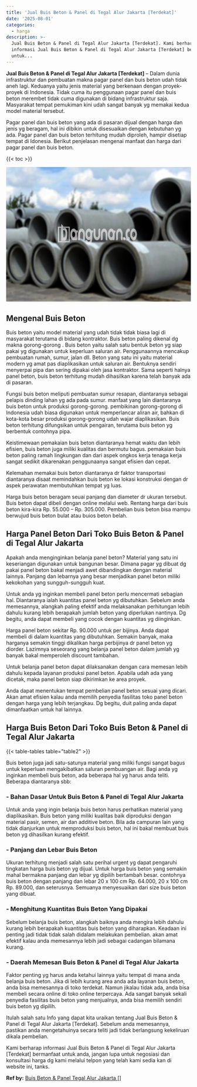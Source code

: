 ```yaml
---
title: 'Jual Buis Beton & Panel di Tegal Alur Jakarta [Terdekat]'
date: '2025-08-01'
categories:
  - harga
description: >-
  Jual Buis Beton & Panel di Tegal Alur Jakarta [Terdekat]. Kami berharap
  informasi Jual Buis Beton & Panel di Tegal Alur Jakarta [Terdekat] bermanfaat
  untuk...
---
```


**Jual Buis Beton & Panel di Tegal Alur Jakarta \[Terdekat\]** – Dalam dunia infrastruktur dan pembuatan makna pagar panel dan buis beton udah tidak aneh lagi. Keduanya yaitu jenis material yang berkenaan dengan proyek-proyek di Indonesia. Tidak cuma itu penggunaan pagar panel dan buis beton merembet tidak cuma digunakan di bidang infrastruktur saja. Masyarakat tempat pemukiman kini udah sangat banyak yg memakai kedua model material tersebut.

Pagar panel dan buis beton yang ada di pasaran dijual dengan harga dan jenis yg beragam, hal ini dibikin untuk disesuaikan dengan kebutuhan yg ada. Pagar panel dan buis beton terhitung mudah diproleh, hampir disetiap tempat di Idonesia. Berikut penjelasan mengenai manfaat dan harga dari pagar panel dan buis beton.

{{< toc >}}

![Jual Buis Beton & Panel di Tegal Alur Jakarta [Terdekat]](/images/jual-panel-buis-beton-murah-36.png)

## Mengenal Buis Beton

Buis beton yaitu model material yang udah tidak tidak biasa lagi di masyarakat terutama di bidang kontraktor. Buis beton paling dikenal dg makna gorong-gorong . Buis beton yaitu salah satu bentuk beton yg siap pakai yg digunakan untuk keperluan saluran air. Penggunaannya mencakup pembuatan rumah, sumur, jalan dll. Beton yang satu ini yaitu material modern yg amat pas diaplikasikan untuk saluran air. Bentuknya sendiri menyerpai pipa dan sering dipakai oleh jasa kontraktor. Sama seperti halnya panel beton, buis beton terhitung mudah dihasilkan karena telah banyak ada di pasaran.

Fungsi buis beton meliputi pembuatan sumur resapan, diantaranya sebagai pelapis dinding lahan yg ada pada sumur. manfaat yang lain diantaranya buis beton untuk produksi gorong-gorong. pembikinan gorong-gorong di Indonesia udah biasa digunakan untuk memperlancar aliran air, bahkan di kota-kota besar produksi gorong-gorong udah wajar diaplikasikan. Buis beton terhitung difungsikan untuk pengairan, terutama buis beton yg berbentuk contohnya pipa.

Keistimewaan pemakaian buis beton diantaranya hemat waktu dan lebih efisien, buis beton juga miliki kualitas dan bermutu bagus. pemakaian buis beton paling ramah lingkungan dan dari aspek ongkos kerja tenaga kerja sangat sedikit dikarenakan penggunaanya sangat efisien dan cepat.

Kelemahan memakai buis beton diantaranya dr faktor transportasi diantaranya disaat memindahkan buis beton ke lokasi konstruksi dengan dr aspek perawatan membutuhkan tempat yg luas.

Harga buis beton beragam seuai panjang dan diameter dr ukuran tersebut. Buis beton dapat dibeli dengan online melalui web. Rentang harga dari buis beton kira-kira Rp. 55.000 – Rp. 305.000. Pembelian buis beton bisa mampu berwujud buis beton bulat atau buios beton belah.

## Harga Panel Beton Dari Toko Buis Beton & Panel di Tegal Alur Jakarta

Apakah anda menginginkan belanja panel beton? Material yang satu ini keseriangan digunakan untuk bangunan besar. Dimana pagar yg dibuat dg pakai panel beton bakal menjadi awet dibandingkan dengan material lainnya. Panjang dan lebarnya yang besar menjadikan panel beton miliki kekokohan yang sungguh-sungguh kuat.

Untuk anda yg inginkan membeli panel beton perlu mencermati sebagian hal. Diantaranya ialah kuantitas panel beton yg dibutuhkan. Sebelum anda memesannya, alangkah paling efektif anda melaksanakan perhitungan lebih dahulu kurang lebih berapakah jumlah beton yang diperlukan nantinya. Dg begitu, anda dapat membeli yang cocok dengan kuantitas yg diinginkan.

Harga panel beton sekitar Rp. 90.000 untuk per bijinya. Anda dapat membeli di dalam kuantitas yang dibutuhkan. Semakin banyak, maka harganya semakin tinggi dikalikan harga perbijinya dr panel beton yg diorder. Lazimnya seseorang yang belanja panel beton dalam jumlah yg banyak bakal memperoleh discount tambahan.

Untuk belanja panel beton dapat dilaksanakan dengan cara memesan lebih dahulu kepada layanan produksi panel beton. Apabila udah ada yang dicetak, maka panel beton siap dikirimkan ke area proyek.

Anda dapat menentukan tempat pembelian panel beton sesuai yang dicari. Akan amat efisien kalau anda memilih penyedia fasilitas toko panel beton dengan harga yang lebih terjangkau. Dg begitu, duit paling anda dapat dimanfaatkan untuk hal lainnya.

## Harga Buis Beton Dari Toko Buis Beton & Panel di Tegal Alur Jakarta

{{< table-tables table="table2" >}}

Buis beton juga jadi satu-satunya material yang miliki fungsi sangat bagus untuk keperluan mengakibatkan saluran pembuangan air. Bagi anda yg inginkan membeli buis beton, ada beberapa hal yg harus anda teliti. Beberapa diantaranya sbb:

### \- Bahan Dasar Untuk Buis Beton & Panel di Tegal Alur Jakarta

Untuk anda yang ingin belanja buis beton harus perhatikan material yang diaplikasikan. Buis beton yang miliki kualitas baik diproduksi dengan material pasir, semen, air dan additive beton. Bila ada campuran lain yang tidak dianjurkan untuk memproduksi buis beton, hal ini bakal membuat buis beton yg dihasilkan kurang efektif.

### \- Panjang dan Lebar Buis Beton

Ukuran terhitung menjadi salah satu perihal urgent yg dapat pengaruhi tingkatan harga buis beton yg dijual. Untuk harga buis beton yang semakin mahal bermakna panjang dan lebar yg dipilih bertambah besar. contohnya buis beton dengan panjang dan lebar 20 x 100 cm Rp. 64.000, 20 x 100 cm Rp. 89.000, dan seterusnya. Semuanya menyesuaikan dari size buis beton yang dibuat.

### \- Menghitung Kuantitas Buis Beton Yang Dipakai

Sebelum belanja buis beton, alangkah baiknya anda mengira lebih dahulu kurang lebih berapakah kuantitas buis beton yang diharapkan. Keadaan ini penting jadi tidak tidak salah didalam melakukan pembelian. akan amat efektif kalau anda memesannya lebih jadi sebagai cadangan bilamana kurang.

### \- Daerah Memesan Buis Beton & Panel di Tegal Alur Jakarta

Faktor penting yg harus anda ketahui lainnya yaitu tempat di mana anda belanja buis beton. Jika di lebih kurang area anda ada layanan buis beton, anda bisa memesannya di toko terdekat. Namun jikalau tidak ada, anda bisa membeli secara online di toko online terpercaya. Ada sangat banyak sekali penyedia fasilitas buis beton yang menjualnya, anda bisa memilih sendiri buis beton yg dipilih.

Itulah salah satu Info yang dapat kita uraikan tentang Jual Buis Beton & Panel di Tegal Alur Jakarta \[Terdekat\]. Sebelum anda memesannya, pastikan anda mengetahuinya secara teliti jadi tidak berlangsung kekeliruan dikala pembelian.

Kami berharap informasi Jual Buis Beton & Panel di Tegal Alur Jakarta \[Terdekat\] bermanfaat untuk anda, jangan lupa untuk negosiasi dan konsultasi harga dg kami melalui telpon yang telah kami sedia kan di website ini, tanks.

**Ref by:** [Buis Beton & Panel Tegal Alur Jakarta []](https://id.wikipedia.org/wiki/Buis)
